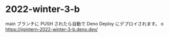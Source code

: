 # 2022-winter-3-b

main ブランチに PUSH されたら自動で Deno Deploy にデプロイされます。
o
https://jigintern-2022-winter-3-b.deno.dev/